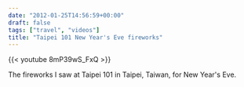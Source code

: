 ```yaml
---
date: "2012-01-25T14:56:59+00:00"
draft: false
tags: ["travel", "videos"]
title: "Taipei 101 New Year's Eve fireworks"
---
```

{{< youtube 8mP39wS_FxQ >}}

The fireworks I saw at Taipei 101 in Taipei, Taiwan, for New Year's Eve.
